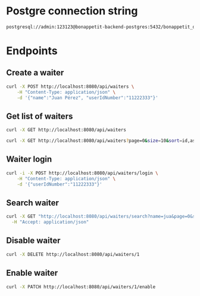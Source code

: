 # Postgre connection string
```bash
postgresql://admin:123123@bonappetit-backend-postgres:5432/bonappetit_db?options=-c%20TimeZone=America/Santiago
```

# Endpoints

## Create a waiter
```bash
curl -X POST http://localhost:8080/api/waiters \
    -H "Content-Type: application/json" \
    -d '{"name":"Juan Pérez", "userIdNumber":"11222333"}'
```

## Get list of waiters
```bash
curl -X GET http://localhost:8080/api/waiters
```

```bash
curl -X GET http://localhost:8080/api/waiters?page=0&size=10&sort=id,asc
```

## Waiter login
```bash
curl -i -X POST http://localhost:8080/api/waiters/login \
    -H "Content-Type: application/json" \
    -d '{"userIdNumber":"11222333"}'
```

## Search waiter
```bash
curl -X GET "http://localhost:8080/api/waiters/search?name=jua&page=0&size=10&sort=name,asc" \
  -H "Accept: application/json"
```

## Disable waiter
```bash
curl -X DELETE http://localhost:8080/api/waiters/1
```

## Enable waiter
```bash
curl -X PATCH http://localhost:8080/api/waiters/1/enable
```
